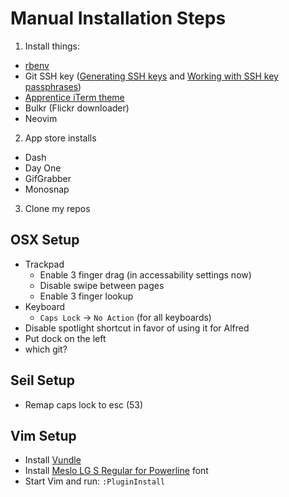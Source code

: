 Manual Installation Steps
=========================
1. Install things:
  - [rbenv](https://github.com/sstephenson/rbenv)
  - Git SSH key ([Generating SSH keys](https://help.github.com/articles/generating-ssh-keys/) and [Working with SSH key passphrases](https://help.github.com/articles/working-with-ssh-key-passphrases/))
  - [Apprentice iTerm theme](https://github.com/romainl/iterm2-colorschemes)
  - Bulkr (Flickr downloader)
  - Neovim
2. App store installs
  - Dash
  - Day One
  - GifGrabber
  - Monosnap
3. Clone my repos

OSX Setup
---------
- Trackpad
  - Enable 3 finger drag (in accessability settings now)
  - Disable swipe between pages
  - Enable 3 finger lookup
- Keyboard
  - `Caps Lock` -> `No Action` (for all keyboards)
- Disable spotlight shortcut in favor of using it for Alfred
- Put dock on the left
- which git?

Seil Setup
----------
- Remap caps lock to esc (53)

Vim Setup
---------
- Install [Vundle](https://github.com/gmarik/Vundle.vim)
- Install [Meslo LG S Regular for Powerline](https://github.com/Lokaltog/powerline-fonts/blob/master/Meslo/Meslo%20LG%20S%20Regular%20for%20Powerline.otf) font
- Start Vim and run: `:PluginInstall`
